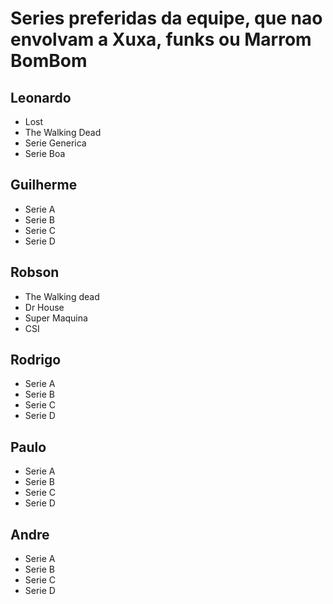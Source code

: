 # Series preferidas da equipe, que nao envolvam a Xuxa, funks ou Marrom BomBom

## Leonardo

* Lost
* The Walking Dead
* Serie Generica
* Serie Boa

## Guilherme

* Serie A
* Serie B
* Serie C
* Serie D

## Robson

* The Walking dead
* Dr House
* Super Maquina
* CSI

## Rodrigo

* Serie A
* Serie B
* Serie C
* Serie D

## Paulo

* Serie A
* Serie B
* Serie C
* Serie D

## Andre

* Serie A
* Serie B
* Serie C
* Serie D
